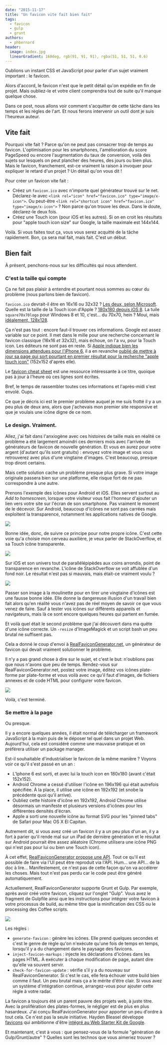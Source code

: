 ```yaml
---
date: "2015-11-17"
title: "Un favicon vite fait bien fait"
tags:
  - favicon
  - gulp
  - grunt
authors:
  - phbernard
header:
  image: index.jpg
  linearGradient: 160deg, rgb(91, 91, 91), rgba(51, 51, 51, 0.6)
---
```


Oublions un instant CSS et JavaScript pour parler d'un sujet vraiment important
: le favicon.

Alors d'accord, le favicon n'est que le petit détail qu'on expédie en fin de
projet. Mais oubliez-le et votre client comprendra tout de suite qu'il manque
quelque chose.

Dans ce post, nous allons voir comment s'acquitter de cette tâche dans les temps
et les règles de l'art. Et nous ferons intervenir un outil dont je suis
l'heureux auteur.

## Vite fait

Pourquoi vite fait ? Parce qu'on ne peut pas consacrer trop de temps au favicon.
L'optimisation pour les smartphones, l'amélioration du score PageSpeed ou encore
l'augmentation du taux de conversion, voilà des sujets sur lesquels on peut
plancher des heures, des jours ou bien plus. Mais le favicon, franchement,
est-ce vraiment la raison à invoquer pour expliquer le retard d'un projet ? Un
détail qu'on vous dit !

Pour créer un favicon vite fait :

* Créez un `favicon.ico` avec n'importe quel générateur trouvé sur le net.
  Déclarez-le avec `<link rel="icon" href="favicon.ico" type="image/x-icon">`.
  Ou peut-être `<link rel="shortcut icon" href="favicon.ico"
  type="image/x-icon">` ? Non parce qu'on trouve les deux. Dans le doute,
  déclarez-le deux fois.
* Créez une Touch icon (pour iOS et les autres). Si on en croit les résultats
  pour "apple touch icon size" sur Google, la taille maximale est 144x144.

Voilà. Si vous faites tout ça, vous vous serez acquitté de la tâche rapidement.
Bon, ça sera mal fait, mais fait. C'est un début.

## Bien fait

À présent, penchons-nous sur les difficultés qui nous attendent.

### C'est la taille qui compte

Ça ne fait pas plaisir à entendre et pourtant nous sommes au cœur du problème
(nous parlons bien de favicon).

`favicon.ico` devrait-il être en 16x16 ou 32x32 ? [Les deux, selon
Microsoft](<https://msdn.microsoft.com/library/gg491740(v=vs.85).aspx>). Quelle
est la taille de la Touch icon d'Apple ? [180x180 depuis iOS
8](https://developer.apple.com/library/ios/documentation/UserExperience/Conceptual/MobileHIG/IconMatrix.html#//apple_ref/doc/uid/TP40006556-CH27-SW2).
La tuile `square70x70logo` pour Windows 8 et 10, c'est... du 70x70, hein ? Moui,
mais [idéalement,
128x128](<https://msdn.microsoft.com/library/dn455106(v=vs.85).aspx>).

Ça n'est pas tout : encore faut-il trouver ces informations. Google est assez
variable sur ce point. Il met dans le mille pour une recherche concernant le
favicon classique (16x16 _et_ 32x32), mais échoue, on l'a vu, pour la Touch
icon. Les éditeurs ne sont pas en reste. Si [Apple indique bien les dimensions
attendues pour l'iPhone
6](https://developer.apple.com/library/ios/documentation/UserExperience/Conceptual/MobileHIG/IconMatrix.html#//apple_ref/doc/uid/TP40006556-CH27-SW2),
il a en revanche [oublié de mettre à jour sa page qui sort pourtant en premier
résultat pour la recherche "apple touch
icon"](https://developer.apple.com/library/ios/documentation/AppleApplications/Reference/SafariWebContent/ConfiguringWebApplications/ConfiguringWebApplications.html)
(152x152 d'après elle).

Le [favicon cheat sheet](https://github.com/audreyr/favicon-cheat-sheet) est une
ressource intéressante à ce titre, quoique pas à jour à l'heure où ces lignes
sont écrites.

Bref, le temps de rassembler toutes ces informations et l'après-midi s'est
envolé. Oups.

Ce que je décris ici est le premier problème auquel je me suis frotté il y a un
peu plus de deux ans, alors que j'achevais mon premier site responsive et que je
voulais une icône digne de ce nom.

### Le design. Vraiment.

Allez, j'ai fait dans l'anxiogène avec ces histoires de taille mais en réalité
ce problème a été largement amoindri ces derniers mois avec l'arrivée de
générateurs de favicon de nouvelle génération. Et vous en aurez pour votre
argent (d'autant qu'ils sont gratuits) : envoyez votre image et vous vous
retrouverez avec plus d'une vingtaine d'images. C'est beaucoup, presque trop
diront certains.

Mais cette solution cache un problème presque plus grave. Si votre image
originale passera bien sur une platforme, elle risque fort de ne pas
correspondre à une autre.

Prenons l'exemple des icônes pour Android et iOS. Elles servent surtout au *Add
to homescreen*, lorsque votre visiteur vous fait l'honneur d'ajouter un lien
vers votre site sur l'écran de son smartphone. Pas vraiment le moment de le
décevoir. Sur Android, beaucoup d'icônes ne sont pas carrées mais exploitent la
transparence, notamment les applications natives de Google.

![](google_apps.png)

Bonne idée, donc, de suivre ce principe pour notre propre icône. C'est cette
voie qu'a choisie mon cerveau auxilière, je veux parler de StackOverflow, et sa
Touch icône transparente.

![](so_android.png)

Sur iOS et son univers tout de parallélépipèdes aux coins arrondis, point de
transparence en revanche. L'icône de StackOverflow se voit affublée d'un fond
noir. Le résultat n'est pas si mauvais, mais était-ce vraiment voulu ?

![](so_ios.png)

Passer son image à la moulinette pour en tirer une vingtaine d'icônes est une
fausse bonne idée. Elle donne la dangereuse illusion d'un travail bien fait
alors qu'en réalité vous n'avez pas de réel moyen de savoir ce que vous venez de
faire. Sauf à tester vos icônes sur différents appareils et navigateurs, mais là
ce sont encore quelques heures qui partent en fumée.

Et voilà quel était le second problème que j'ai découvert dans ma quête d'une
icône correcte. Un `-resize` d'ImageMagick et un script bash un peu brutal ne
suffisent pas.

Cela a donné le coup d'envoi à
[RealFaviconGenerator.net](https://realfavicongenerator.net/), un générateur de
favicon qui devait vraiment solutionner le problème.

Il n'y a pas grand chose à dire sur le sujet, et c'est le but: n'oublions pas
que nous n'avons que peu de temps. Rendez-vous sur RealFaviconGenerator.net,
postez votre image, éditez vos icônes plate-forme par plate-forme et vous voilà
avec ce qu'il faut d'images, de fichiers annexes et de code HTML pour configurer
votre favicon.

![](favicon_editor.png)

Voilà, c'est terminé.

### Se mettre à la page

Ou presque.

Il y a encore quelques années, il était normal de télécharger un framework
JavaScript à la main puis de le déposer tel quel dans un projet Web.
Aujourd'hui, cela est considéré comme une mauvaise pratique et on préférera
utiliser un package manager.

Est-il souhaitable d'industrialiser le favicon de la même manière ? Voyons voir
ce qu'il s'est passé en un an :

* L'Iphone 6 est sorti, et avec lui la touch icon en 180x180 (avant c'était
  152x152).
* Android Chrome a cessé d'utiliser l'icône en 196x196 qui était autrefois
  spécifiée. À la place, il utilise une icône en 192x192 (et snobe la précédente
  quoi qu'il arrive).
* Oubliez cette histoire d'icône en 192x192, Android Chrome utilise désormais un
  manifeste et plusieurs versions d'icônes pour les différentes densités
  d'écran.
* Apple a sorti une nouvelle icône au format SVG pour les "pinned tabs" de
  Safari pour Mac OS X El Capitan.

Autrement dit, si vous avez créé un favicon il y a un peu plus d'un an, il y a
fort à parier qu'il rende mal sur un iPad de dernière génération et le résultat
sur Android pourrait être assez aléatoire (Chrome utilisera une icône PNG qui
n'est pas pour lui ou bien une Touch icon).

À cet effet, [RealFaviconGenerator propose une
API](https://realfavicongenerator.net/api). Tout ce qu'il est possible de faire
via l'UI peut être reproduit via l'API. Hum... une API... de la doc à lire...
Manifestement, ce n'est pas de cette façon qu'on va accélérer les choses. Mais
tout n'est pas perdu car le code peut être généré automatiquement.

Actuellement, RealFaviconGenerator supporte Grunt et Gulp. Par exemple, après
avoir créé votre favicon, cliquez sur l'onglet "Gulp". Vous avez le fragment de
Gulpfile ainsi que les instructions pour intégrer votre favicon à votre
processus de build, au même titre que la minification des CSS ou le processing
des Coffee scripts.

![](gulp_instructions.png)

Les règles :

* `generate-favicon` : génère les icônes. Elle prend quelques secondes et c'est
  le genre de règle qu'on n'exécute qu'une fois de temps en temps, lorsqu'il y a
  du changement dans le paysage des favicons.
* `inject-favicon-markups` : injecte les déclarations d'icônes dans les pages
  HTML. À exécuter à chaque modification de page, autant dire qu'elle va souvent
  servir.
* `check-for-favicon-update` : vérifie s'il y a du nouveau sur
  RealFaviconGenerator. Si c'est le cas, elle fera échouer votre build bien
  comme il faut. Un peu brutal mais ça a le mérite d'être clair. Si vous avez un
  système d'intégration continue, arrangez-vous pour ajouter cette règle à votre
  radar.

La favicon a toujours été un parent pauvre des projets web, à juste titre. Avec
la prolifération des plates-formes, le négliger est de plus en plus hasardeux.
J'ai conçu RealFaviconGenerator pour apporter un peu d'ordre à tout cela. Ce
n'est pas la seule initiative. Hayden Bleasel développe
[favicons](https://github.com/haydenbleasel/favicons) qui ambitionne d'être
[intégré au Web Starter Kit de
Google](https://github.com/google/web-starter-kit/issues/599).

Et maintenant, c'est à vous : que pensez-vous de la formule "génération de
Gulp/Grunt/autre" ? Quelles sont les technos que vous aimeriez trouver ?
